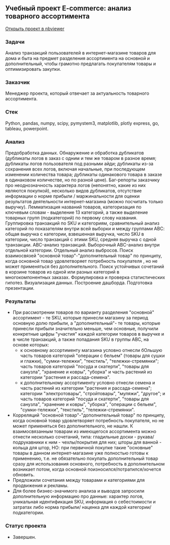 ## Учебный проект E-commerce: анализ товарного ассортимента
[Открыть проект в nbviewer](https://nbviewer.org/github/Emiranunuka/Yandex_Practicum_Data_Analyst_Training_Projects_Rus/blob/main/e-com_rus/avdonina_ecom_rus.ipynb)
### Задачи
Анализ транзакций пользователей в интернет-магазине товаров для дома и быта на предмет разделения ассортимента на основной и дополнительный, чтобы грамотно предлагать покупателям товары и оптимизировать закупки.
### Заказчик
Менеджер проекта, который отвечает за актуальность товарного ассортимента.
### Стек
Python, pandas, numpy, scipy, pymystem3, matplotlib, plotly express, go, tableau, powerpoint.
### Анализ
Предобработка данных. Обнаружение и обработка дубликатов (дубликаты логов в заказ с одним и тем же товаром в разное время; дубликаты логов пользователя под разными айди; дубликаты из-за сохранения всех логов, включая начальные, при последующем изменении количества товара; дубликаты одинакового товара в заказе в одинаковом количестве, но по разной цене). Баг-репорты заказчику про неоднозначность характера логов (непонятно, какие из них являются покупкой), несколько видов дубликатов, отсутствие информации о норме прибыли / маржинальности для оценки результатов деятельности интернет-магазина (можно посчитать только выручку). Лемматизация названий товаров, категоризация по ключевым словам - выделение 13 категорий, а также выделение товарных групп (подкатегорий) по первому слову названия. Группировка транзакций по SKU и категориям, сравнительный анализ категорий по показателям внутри всей выборки и между группами АВС: общая выручка с категории, взвешенная выручка, число SKU в категории, число транзакций с этими SKU, средняя выручка с одной транзакции. ABC-анализ транзакций. Выборочный ABC-анализ внутри отдельной категории. Отдельный анализ выбросов. Поиск взаимосвязей "основной товар"-"дополнительный товар" по принципу, когда основной товар удовлетворяет потребность покупателя , но не может применяться без дополнительного. Поиск устойчивых сочетаний в корзине товаров из одной или разных категорий в многокомпонентных заказах. Формулировка и проверка статистических гипотез. Визуализация данных. Построение дашборда. Подготовка презентации.
### Результаты
- При рассмотрении товаров по варианту разделения "основной" ассортимент - те SKU, которые принесли магазину за период основную долю прибыли, а  "дополнительный"- те товары, которые принесли прибыли значительно меньше, чем основные, получили конкретные цифры "участия" каждой категории товаров в выручке и в числе транзакций, а также попадания SKU в группы АВС, на основе которых:
  - к основному ассортименту магазина условно отнесли бОльшую часть товаров категорий "операции с бельем" (товары для сушки и глажки), "сумки-тележки", "текстиль", "тележки-стремянки"; часть товаров категорий "посуда и скатерти", "товары для санузла", "хранение и ковры", "уборка" и часть растений из категории "растения и рассада-семена".
  - к дополнительному ассортименту условно отнесли семена и часть растений из категории "растения и рассада-семена"; категории "электротовары", "стройтовары", "муляжи", "другое"; и часть товаров категорий "посуда и скатерти", "товары для санузла", "хранение и ковры", "уборка", "операции с бельем", "сумки-тележки", "текстиль", "тележки-стремянки".
- Корреляций "основной товар"-"дополнительный товар" по принципу, когда основной товар удовлетворяет потребность покупателя, но не может применяться без дополнительного, не нашли. К взаимосвязанным товарам из имеющегося ассортимента можно отнести несколько сочетаний, типа: гладильные доски - рукава/подрукавники к ним - чехлы/покрытия для них; шторы для ванной - кольца для штор, НО: при первичной покупке такие "основные" товары в данном интернет-магазине уже полностью готовы к применению, т.е. не обязательно покупать дополнительный товар сразу для использования основного, потребность в дополнительном возникает потом, когда основной поизносился/потратился/хочется обновить.
- Предложили сочетания между товарами и категориями для продвижения и рекламы.
- Для более бизнес-значимого анализа и выводов запросили дополнительную информацию про данные: характер логов, уникальная идентификация SKU, информация о себестоимости и затратах либо норма прибыли/ наценка для каждой категории/подкатегории.
### Статус проекта
+ Завершен.

